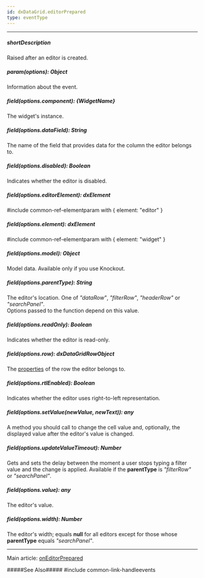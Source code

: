 ```yaml
---
id: dxDataGrid.editorPrepared
type: eventType
---
```

---
##### shortDescription
Raised after an editor is created.

##### param(options): Object
Information about the event.

##### field(options.component): {WidgetName}
The widget's instance.

##### field(options.dataField): String
The name of the field that provides data for the column the editor belongs to.

##### field(options.disabled): Boolean
Indicates whether the editor is disabled.

##### field(options.editorElement): dxElement
#include common-ref-elementparam with { element: "editor" }

##### field(options.element): dxElement
#include common-ref-elementparam with { element: "widget" }

##### field(options.model): Object
Model data. Available only if you use Knockout.

##### field(options.parentType): String
The editor's location. One of *"dataRow"*, *"filterRow"*, *"headerRow"* or *"searchPanel"*.      
Options passed to the function depend on this value.

##### field(options.readOnly): Boolean
Indicates whether the editor is read-only.

##### field(options.row): dxDataGridRowObject
The [properties](/Documentation/ApiReference/UI_Widgets/dxDataGrid/Row/) of the row the editor belongs to.

##### field(options.rtlEnabled): Boolean
Indicates whether the editor uses right-to-left representation.

##### field(options.setValue(newValue, newText)): any
A method you should call to change the cell value and, optionally, the displayed value after the editor's value is changed.

##### field(options.updateValueTimeout): Number
Gets and sets the delay between the moment a user stops typing a filter value and the change is applied. Available if the **parentType** is *"filterRow"* or *"searchPanel"*.

##### field(options.value): any
The editor's value.

##### field(options.width): Number
The editor's width; equals **null** for all editors except for those whose **parentType** equals *"searchPanel"*.

---
Main article: [onEditorPrepared](/Documentation/ApiReference/UI_Widgets/dxDataGrid/Configuration/#onEditorPrepared)

#####See Also#####
#include common-link-handleevents